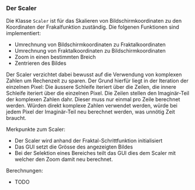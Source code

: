### Der Scaler ###

Die Klasse `Scaler` ist für das Skalieren von Bildschirmkoordinaten zu den
Koordinaten der Frakalfunktion zuständig. Die folgenen Funktionen sind
implementiert:

* Umrechnung von Bildschirmkoordinaten zu Fraktalkoordinaten
* Umrechnung von Fraktalkoordinaten zu Bildschirmkoordinaten 
* Zoom in einen bestimmten Breich
* Zentrieren des Bildes

Der Scaler verzichtet dabei bewusst auf die Verwendung von komplexen Zahlen um
Rechenzeit zu sparen. Der Grund hierfür liegt in der Iteration der einzelnen
Pixel: Die äussere Schleife iteriert über die Zeilen, die innere Schleife
iteriert über die einzelnen Pixel. Die Zeilen stellen den Imaginär-Teil der
komplexen Zahlen dahr. Dieser muss nur einmal pro Zeile berechnet werden. Würden
direkt komplexe Zahlen verwendet werden, würde bei jedem Pixel der Imaginär-Teil
neu berechnet werden, was unnötig Zeit braucht.

Merkpunkte zum Scaler:

* Der Scaler wird anhand der Fraktal-Schrittfunktion initialisiert
* Das GUI setzt die Grösse des angezeigten Bildes
* Bei der Selektion eines Bereiches teilt das GUI dies dem Scaler mit welcher
  den Zoom damit neu berechnet.

Berechnungen:
* TODO
